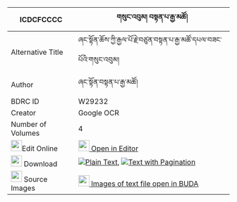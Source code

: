 |ICDCFCCCC|གསུང་འབུམ། བསྟན་པ་རྒྱ་མཚོ། 
| --- | --- 
|Alternative Title |ཞང་སྟོན་ཆོས་ཀྱི་རྒྱལ་པོ་རྗེ་བཙུན་བསྟན་པ་རྒྱ་མཚོ་དཔལ་བཟང་པོའི་གསུང་འབུམ།
|Author| ཞང་སྟོན་བསྟན་པ་རྒྱ་མཚོ།
|BDRC ID | W29232
|Creator | Google OCR
|Number of Volumes| 4
|<img width="25" src="https://img.icons8.com/color/25/000000/edit-property.png">Edit Online| [<img width="25" src="https://avatars.githubusercontent.com/u/45091458?s=200&v=4"> Open in Editor](http://editor.openpecha.org/ICDCFCCCC)
|<img width="25" src="https://img.icons8.com/fluent/48/000000/download-2.png"/>  Download | [![](https://img.icons8.com/color/20/000000/txt.png)Plain Text](https://github.com/Openpecha/ICDCFCCCC/releases/download/v1/sungbum_tenpa_gyatso_plain_ICDCFCCCC.zip), [![](https://img.icons8.com/color/20/000000/txt.png)Text with Pagination](https://github.com/Openpecha/ICDCFCCCC/releases/download/v1/sungbum_tenpa_gyatso_pages_ICDCFCCCC.zip)
|<img width="25" src="https://img.icons8.com/plasticine/100/000000/pictures-folder.png"/>  Source Images | [<img width="25" src="https://library.bdrc.io/icons/BUDA-small.svg"> Images of text file open in BUDA](https://library.bdrc.io/show/bdr:W29232)